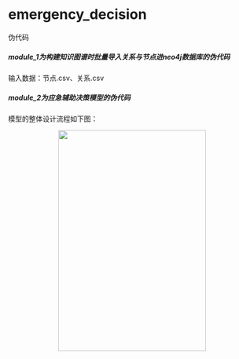 emergency_decision
=======
伪代码
##### module_1为构建知识图谱时批量导入关系与节点进neo4j数据库的伪代码
输入数据：节点.csv、关系.csv

##### module_2为应急辅助决策模型的伪代码
模型的整体设计流程如下图：<br>
<div align=center><img src="https://github.com/loyalty-fox/emergency_decision/assets/56210508/0f813d24-5f48-427d-a8e0-7ee725d3ffcf" width="300" height="450" /></div>
